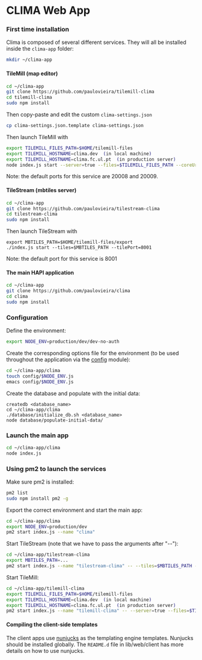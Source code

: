 # CLIMA Web App


### First time installation

Clima is composed of several different services. They will all be installed inside the  `clima-app` folder:

```sh
mkdir ~/clima-app
```

#### TileMill (map editor)

```sh
cd ~/clima-app
git clone https://github.com/paulovieira/tilemill-clima
cd tilemill-clima
sudo npm install
```

Then copy-paste and edit the custom `clima-settings.json`
```sh
cp clima-settings.json.template clima-settings.json
```

Then launch TileMill with
```sh
export TILEMILL_FILES_PATH=$HOME/tilemill-files
export TILEMILL_HOSTNAME=clima.dev  (in local machine)
export TILEMILL_HOSTNAME=clima.fc.ul.pt  (in production server)
node index.js start --server=true --files=$TILEMILL_FILES_PATH --coreUrl=$TILEMILL_HOSTNAME --tileUrl=$TILEMILL_HOSTNAME
```

Note: the default ports for this service are 20008 and 20009.

#### TileStream (mbtiles server)

```sh
cd ~/clima-app
git clone https://github.com/paulovieira/tilestream-clima
cd tilestream-clima
sudo npm install
```

Then launch TileStream with
```
export MBTILES_PATH=$HOME/tilemill-files/export
./index.js start --tiles=$MBTILES_PATH --tilePort=8001
```

Note: the default port for this service is 8001

#### The main HAPI application

```sh
cd ~/clima-app
git clone https://github.com/paulovieira/clima
cd clima
sudo npm install
```

### Configuration

Define the environment:
```sh
export NODE_ENV=production/dev/dev-no-auth
```

Create the corresponding options file for the environment (to be used throughout the application via the [config](https://github.com/lorenwest/node-config) module):
```sh
cd ~/clima-app/clima
touch config/$NODE_ENV.js
emacs config/$NODE_ENV.js
```

Create the database and populate with the initial data:
```
createdb <database_name>
cd ~/clima-app/clima
./database/initialize_db.sh <database_name>
node database/populate-initial-data/
```

### Launch the main app
```sh
cd ~/clima-app/clima
node index.js
```

### Using pm2 to launch the services

Make sure pm2 is installed:
```sh
pm2 list
sudo npm install pm2 -g
```

Export the correct environment and start the main app:
```sh
cd ~/clima-app/clima
export NODE_ENV=production/dev
pm2 start index.js --name "clima"
```

Start TileStream (note that we have to pass the arguments after "--"):
```sh
cd ~/clima-app/tilestream-clima
export MBTILES_PATH=...
pm2 start index.js --name "tilestream-clima" -- --tiles=$MBTILES_PATH --tilePort=8001
```

Start TileMill:
```sh
cd ~/clima-app/tilemill-clima
export TILEMILL_FILES_PATH=$HOME/tilemill-files
export TILEMILL_HOSTNAME=clima.dev  (in local machine)
export TILEMILL_HOSTNAME=clima.fc.ul.pt  (in production server)
pm2 start index.js --name "tilemill-clima" -- --server=true --files=$TILEMILL_FILES_PATH --coreUrl=$TILEMILL_HOSTNAME --tileUrl=$TILEMILL_HOSTNAME
```


#### Compiling the client-side templates

The client apps use [nunjucks](https://mozilla.github.io/nunjucks/) as the templating engine templates. Nunjucks should be installed globally. The `README.d` file in lib/web/client has more details on how to use nunjucks.

